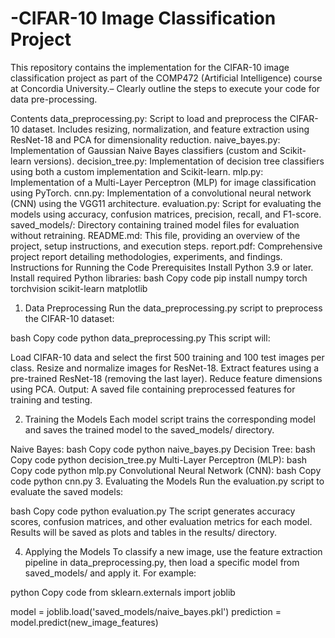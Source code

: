 # -CIFAR-10 Image Classification Project

This repository contains the implementation for the CIFAR-10 image classification project as part of the COMP472 (Artificial Intelligence) course at Concordia University.– Clearly outline the steps to execute your code for data pre-processing.

Contents
data_preprocessing.py: Script to load and preprocess the CIFAR-10 dataset. Includes resizing, normalization, and feature extraction using ResNet-18 and PCA for dimensionality reduction.
naive_bayes.py: Implementation of Gaussian Naive Bayes classifiers (custom and Scikit-learn versions).
decision_tree.py: Implementation of decision tree classifiers using both a custom implementation and Scikit-learn.
mlp.py: Implementation of a Multi-Layer Perceptron (MLP) for image classification using PyTorch.
cnn.py: Implementation of a convolutional neural network (CNN) using the VGG11 architecture.
evaluation.py: Script for evaluating the models using accuracy, confusion matrices, precision, recall, and F1-score.
saved_models/: Directory containing trained model files for evaluation without retraining.
README.md: This file, providing an overview of the project, setup instructions, and execution steps.
report.pdf: Comprehensive project report detailing methodologies, experiments, and findings.
Instructions for Running the Code
Prerequisites
Install Python 3.9 or later.
Install required Python libraries:
bash
Copy code
pip install numpy torch torchvision scikit-learn matplotlib
1. Data Preprocessing
Run the data_preprocessing.py script to preprocess the CIFAR-10 dataset:

bash
Copy code
python data_preprocessing.py
This script will:

Load CIFAR-10 data and select the first 500 training and 100 test images per class.
Resize and normalize images for ResNet-18.
Extract features using a pre-trained ResNet-18 (removing the last layer).
Reduce feature dimensions using PCA.
Output: A saved file containing preprocessed features for training and testing.

2. Training the Models
Each model script trains the corresponding model and saves the trained model to the saved_models/ directory.

Naive Bayes:
bash
Copy code
python naive_bayes.py
Decision Tree:
bash
Copy code
python decision_tree.py
Multi-Layer Perceptron (MLP):
bash
Copy code
python mlp.py
Convolutional Neural Network (CNN):
bash
Copy code
python cnn.py
3. Evaluating the Models
Run the evaluation.py script to evaluate the saved models:

bash
Copy code
python evaluation.py
The script generates accuracy scores, confusion matrices, and other evaluation metrics for each model. Results will be saved as plots and tables in the results/ directory.

4. Applying the Models
To classify a new image, use the feature extraction pipeline in data_preprocessing.py, then load a specific model from saved_models/ and apply it. For example:

python
Copy code
from sklearn.externals import joblib

model = joblib.load('saved_models/naive_bayes.pkl')
prediction = model.predict(new_image_features) 
